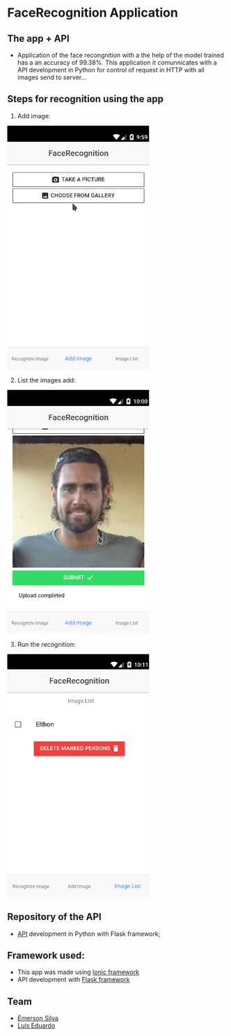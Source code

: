 # FaceRecognition Application


## The app + API 

- Application of the face recongnition with a the help of the model trained has a an accuracy of 99.38%. This application it comunnicates with a API development in Python for control of request in HTTP with all images send to server...

## Steps for recognition using the app 

1. Add image:

![add](.image-readme/add-image.gif)

2. List the images add:

![list](.image-readme/list-image.gif)

3. Run the recognition:

![recognition](.image-readme/recognition-face.gif)


## Repository of the API
- [API](https://github.com/silvaemerson/face_recognition_api) development in Python with Flask framework;

## Framework used: 
- This app was made using [Ionic framework](https://github.com/ionic-team/ionic)
- API development with [Flask framework](http://flask.pocoo.org/) 


## Team 

- [Émerson Silva](https://github.com/SilvaEmerson)
- [Luís Eduardo](https://github.com/luiseduardogfranca)


